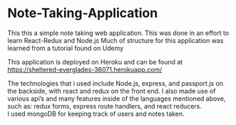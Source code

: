 # Note-Taking-Application

This this a simple note taking web application.
This was done in an effort to learn React-Redux and Node.js
Much of structure for this application was learned from a tutorial found on Udemy

This application is deployed on Heroku and can be found at https://sheltered-everglades-36071.herokuapp.com/

The technologies that i used include Node.js, express, and passport.js on the backside, 
with react and redux on the front end.
I also made use of various api’s and many features inside of the languages mentioned above, such as: 
redux forms, express route handlers, and react reducers.  
I used mongoDB for keeping track of users and notes taken.  
 
